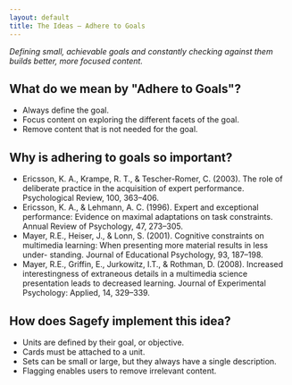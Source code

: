 ```yaml
---
layout: default
title: The Ideas – Adhere to Goals
---
```


_Defining small, achievable goals and constantly checking against them builds better, more focused content._

What do we mean by "Adhere to Goals"?
-------------------------------------

- Always define the goal.
- Focus content on exploring the different facets of the goal.
- Remove content that is not needed for the goal.

Why is adhering to goals so important?
--------------------------------------

- Ericsson, K. A., Krampe, R. T., & Tescher-Romer, C. (2003). The role of deliberate practice in the acquisition of expert performance. Psychological Review, 100, 363–406.
- Ericsson, K. A., & Lehmann, A. C. (1996). Expert and exceptional performance: Evidence on maximal adaptations on task constraints. Annual Review of Psychology, 47, 273–305.
- Mayer, R.E., Heiser, J., & Lonn, S. (2001). Cognitive constraints on multimedia learning: When presenting more material results in less under- standing. Journal of Educational Psychology, 93, 187–198.
- Mayer, R.E., Griffin, E., Jurkowitz, I.T., & Rothman, D. (2008). Increased interestingness of extraneous details in a multimedia science presentation leads to decreased learning. Journal of Experimental Psychology: Applied, 14, 329–339.

How does Sagefy implement this idea?
------------------------------------

- Units are defined by their goal, or objective.
- Cards must be attached to a unit.
- Sets can be small or large, but they always have a single description.
- Flagging enables users to remove irrelevant content.
